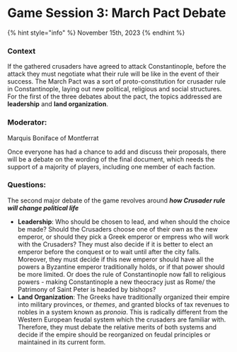 # Game Session 3: March Pact Debate

{% hint style="info" %}
November 15th, 2023
{% endhint %}

### Context

If the gathered crusaders have agreed to attack Constantinople, before the attack they must negotiate what their rule will be like in the event of their success. The March Pact was a sort of proto-constitution for crusader rule in Constantinople, laying out new political, religious and social structures. For the first of the three debates about the pact, the topics addressed are **leadership** and **land organization**.&#x20;

### Moderator:

Marquis Boniface of Montferrat

Once everyone has had a chance to add and discuss their proposals, there will be a debate on the wording of the final document, which needs the support of a majority of players, including one member of each faction.

### Questions:&#x20;

The second major debate of the game revolves around _**how Crusader rule will change political life**_

* **Leadership**: Who should be chosen to lead, and when should the choice be made? Should the Crusaders choose one of their own as the new emperor, or should they pick a Greek emperor or empress who will work with the Crusaders? They must also decide if it is better to elect an emperor before the conquest or to wait until after the city falls. Moreover, they must decide if this new emperor should have all the powers a Byzantine emperor traditionally holds, or if that power should be more limited. Or does the rule of Constantinople now fall to religious powers - making Constantinople a new theocracy just as Rome/ the Patrimony of Saint Peter is headed by bishops?
* **Land Organization**: The Greeks have traditionally organized their empire into military provinces, or _themes_, and granted blocks of tax revenues to nobles in a system known as _pronoia_. This is radically different from the Western European feudal system which the crusaders are familiar with. Therefore, they must debate the relative merits of both systems and decide if the empire should be reorganized on feudal principles or maintained in its current form.
